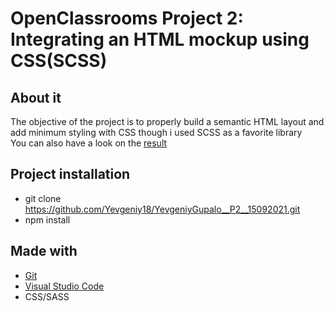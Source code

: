 
# OpenClassrooms Project 2: Integrating an HTML mockup using CSS(SCSS)

## About it
The objective of the project is to properly build a semantic HTML layout and add minimum styling with CSS though i used SCSS as a favorite library </br>
You can also have a look on the [result](https://yevgeniy18.github.io/YevgeniyGupalo__P2__15092021/)

## Project installation
* git clone https://github.com/Yevgeniy18/YevgeniyGupalo__P2__15092021.git
* npm install 

## Made with
* [Git](https://git-scm.com/)
* [Visual Studio Code](https://code.visualstudio.com/)
* CSS/SASS

